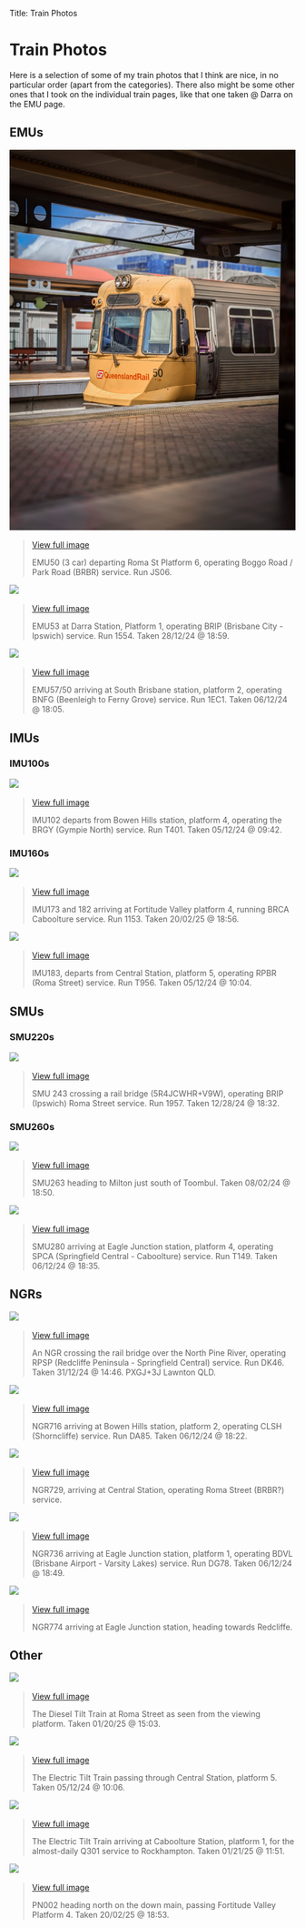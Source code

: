 Title: Train Photos

# Train Photos

Here is a selection of some of my train photos that I think are nice, in no particular order (apart from the categories). There also might be some other ones that I took on the individual train pages, like that one taken @ Darra on the EMU page.

## EMUs

![](../media/MyGallery/EMU50_RomaStreet_BRBR-PARKROAD-JS06.jpg)

> [View full image](../media/MyGallery/EMU50_RomaStreet_BRBR-PARKROAD-JS06.jpg)
>
> EMU50 (3 car) departing Roma St Platform 6, operating Boggo Road / Park Road (BRBR) service. Run JS06.

![](../media/EMU53_Darra_preview.png)

> [View full image](../media/EMU53_Darra_preview.png)
>
> EMU53 at Darra Station, Platform 1, operating BRIP (Brisbane City - Ipswich) service. Run 1554. Taken 28/12/24 @ 18:59.

![](../media/MyGallery/EMU57_SouthBrisbane_BNFG-FERNY-GROVE_1EC1_ORIGINAL-1.png)

> [View full image](../media/MyGallery/EMU57_SouthBrisbane_BNFG-FERNY-GROVE_1EC1_ORIGINAL-1.png)
>
> EMU57/50 arriving at South Brisbane station, platform 2, operating BNFG (Beenleigh to Ferny Grove) service. Run 1EC1. Taken 06/12/24 @ 18:05.

## IMUs

### IMU100s

![](../media/MyGallery/IMU102_BowenHills_BRGY-GYMPIE-NORTH-T401.png)

> [View full image](../media/MyGallery/IMU102_BowenHills_BRGY-GYMPIE-NORTH-T401.png)
>
> IMU102 departs from Bowen Hills station, platform 4, operating the BRGY (Gympie North) service. Run T401. Taken 05/12/24 @ 09:42.

### IMU160s

![](../media/MyGallery/IMU173_182_FortitudeValley_BRCA-CABOOLTURE_1153_ORIGINAL.png)

> [View full image](../media/MyGallery/IMU173_182_FortitudeValley_BRCA-CABOOLTURE_1153_ORIGINAL.png)
>
> IMU173 and 182 arriving at Fortitude Valley platform 4, running BRCA Caboolture service. Run 1153. Taken 20/02/25 @ 18:56.

![](../media/MyGallery/IMU183_Central_RPBR-ROMA-STREET_T956.png)

> [View full image](../media/MyGallery/IMU183_Central_RPBR-ROMA-STREET_T956.png)
>
> IMU183, departs from Central Station, platform 5, operating RPBR (Roma Street) service. Run T956. Taken 05/12/24 @ 10:04.

## SMUs

### SMU220s

![](../media/MyGallery/SMU243_InTransit_5R4JCWHR+V9W_BRIP-IPSWICH_1550.png)

> [View full image](../media/MyGallery/SMU243_InTransit_5R4JCWHR+V9W_BRIP-IPSWICH_1550.png)
>
> SMU 243 crossing a rail bridge (5R4JCWHR+V9W), operating BRIP (Ipswich) Roma Street service. Run 1957. Taken 12/28/24 @ 18:32.

### SMU260s

![](../media/MyGallery/SMU263_InTransit_5R4MH3R5+56Q_MILTON_ORIGINAL_2.png)

> [View full image](../media/MyGallery/SMU263_InTransit_5R4MH3R5+56Q_MILTON_ORIGINAL_2.png)
>
> SMU263 heading to Milton just south of Toombul. Taken 08/02/24 @ 18:50.

![](../media/MyGallery/SMU280_EagleJunction_IPCA-CABOOLTURE.png)

> [View full image](../media/MyGallery/SMU280_EagleJunction_IPCA-CABOOLTURE.png)
>
> SMU280 arriving at Eagle Junction station, platform 4, operating SPCA (Springfield Central - Caboolture) service. Run T149. Taken 06/12/24 @ 18:35.

## NGRs

![](../media/MyGallery/NGR_InTransit_PXGJ+3J_Lawnton_QLD_RPSP_SpringfieldCentral_DK46.png)

> [View full image](../media/MyGallery/NGR_InTransit_PXGJ+3J_Lawnton_QLD_RPSP_SpringfieldCentral_DK46.png)
>
> An NGR crossing the rail bridge over the North Pine River, operating RPSP (Redcliffe Peninsula - Springfield Central) service. Run DK46. Taken 31/12/24 @ 14:46. PXGJ+3J Lawnton QLD.

![](../media/MyGallery/NGR716_EagleJunction_CLSH-SHORNCLIFFE_DA85.png)

> [View full image](../media/MyGallery/NGR716_EagleJunction_CLSH-SHORNCLIFFE_DA85.png)
>
> NGR716 arriving at Bowen Hills station, platform 2, operating CLSH (Shorncliffe) service. Run DA85. Taken 06/12/24 @ 18:22.

![](../media/MyGallery/NGR729_RomaStreet-CENTRAL.png)

> [View full image](../media/MyGallery/NGR729_RomaStreet-CENTRAL.png)
>
> NGR729, arriving at Central Station, operating Roma Street (BRBR?) service.

![](../media/MyGallery/NGR736_EagleJunction_BDVL-GOLD-COAST_DG78.png)

> [View full image](../media/MyGallery/NGR736_EagleJunction_BDVL-GOLD-COAST_DG78.png)
>
> NGR736 arriving at Eagle Junction station, platform 1, operating BDVL (Brisbane Airport - Varsity Lakes) service. Run DG78. Taken 06/12/24 @ 18:49.

![](../media/MyGallery/NGR774_EagleJucnction-REDCLIFFE.png)

> [View full image](../media/MyGallery/NGR774_EagleJucnction-REDCLIFFE.png)
>
> NGR774 arriving at Eagle Junction station, heading towards Redcliffe.

## Other

![](../media/MyGallery/Diesel%20Tilt%20Train%20at%20Roma%20Street%202.png)

> [View full image](../media/MyGallery/Diesel%20Tilt%20Train%20at%20Roma%20Street%202.png)
>
> The Diesel Tilt Train at Roma Street as seen from the viewing platform. Taken 01/20/25 @ 15:03.

![](../media/MyGallery/Electric%20Tilt%20Train%20at%20Central-Enhanced-NR.png)

> [View full image](../media/MyGallery/Electric%20Tilt%20Train%20at%20Central-Enhanced-NR.png)
>
> The Electric Tilt Train passing through Central Station, platform 5. Taken 05/12/24 @ 10:06.

![](../media/MyGallery/Electric%20Tilt%20Train%20at%20Caboolture%201%20Q301.png)

> [View full image](../media/MyGallery/Electric%20Tilt%20Train%20at%20Caboolture%201%20Q301.png)
>
> The Electric Tilt Train arriving at Caboolture Station, platform 1, for the almost-daily Q301 service to Rockhampton. Taken 01/21/25 @ 11:51.

![](../media/MyGallery/PN002%20Down%20Main%20Fortitude%20Valley%20Pl%204.png)

> [View full image](../media/MyGallery/PN002%20Down%20Main%20Fortitude%20Valley%20Pl%204.png)
>
> PN002 heading north on the down main, passing Fortitude Valley Platform 4. Taken 20/02/25 @ 18:53.
